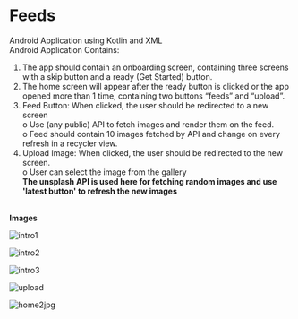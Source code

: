 # Feeds
Android Application using Kotlin and XML<br>
Android Application Contains:
1. The app should contain an onboarding screen, containing three screens with a skip button and a
   ready (Get Started) button.<br>
2. The home screen will appear after the ready button is clicked or the app opened more than 1
   time, containing two buttons “feeds” and “upload”.<br>
3. Feed Button: When clicked, the user should be redirected to a new screen<br>
<t>o Use (any public) API to fetch images and render them on the feed.<br>
<t>o Feed should contain 10 images fetched by API and change on every refresh in a recycler view.<br>
4. Upload Image: When clicked, the user should be redirected to the new screen.<br>
<t>o User can select the image from the gallery<br>
<strong>The unsplash API is used here for fetching random images and use 'latest button' to refresh the new images</strong>
<br>
<strong>Images</strong><br>

![intro1](https://github.com/mist232/Feeds/assets/93175201/b7af00bc-7790-40ba-9660-bb0f1bfa3d7f)    

![intro2](https://github.com/mist232/Feeds/assets/93175201/673b3164-6b83-4d84-bf9e-3733db392a32)<br>


![intro3](https://github.com/mist232/Feeds/assets/93175201/51f9b391-f7f8-4fdd-b13b-fbf2eadd7052)   

![upload](https://github.com/mist232/Feeds/assets/93175201/0144b514-32e8-4aca-95c5-1f5738eab915)<br>


![home2jpg](https://github.com/mist232/Feeds/assets/93175201/33ba0519-6f70-4532-a35f-271cf0351079)


